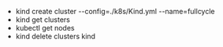 * kind create cluster --config=./k8s/Kind.yml --name=fullcycle
*  kind get clusters
* kubectl get nodes
* kind delete clusters kind